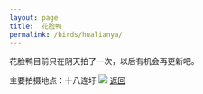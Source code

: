 ```yaml
---
layout: page
title: 	花脸鸭
permalink: /birds/hualianya/
---
```

花脸鸭目前只在阴天拍了一次，以后有机会再更新吧。

主要拍摄地点：十八连圩
![](../picture/棕扇尾莺/0U9A4285-CR3_DxO_DeepPRIMEXD.jpg)
[返回](../../)
